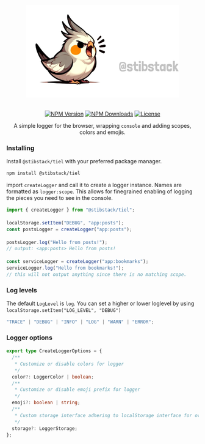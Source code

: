 <div align="center">
  <img src="https://raw.githubusercontent.com/utrolig/tiel/main/assets/banner.png" width=400 alt="tiel logo" />
</div>
<br />
<div align="center">

<div align="center">

[![NPM Version](https://img.shields.io/npm/v/@stibstack/tiel)](https://www.npmjs.com/package/@stibstack/tiel)
[![NPM Downloads](https://img.shields.io/npm/dm/@stibstack/tiel)](https://www.npmjs.com/package/@stibstack/tiel)
[![License](https://img.shields.io/github/license/utrolig/tiel)](https://github.com/utrolig/tiel/blob/main/LICENSE)

A simple logger for the browser, wrapping `console` and adding scopes, colors and emojis.

</div>

<div align="left">

### Installing

Install `@stibstack/tiel` with your preferred package manager.

```sh
npm install @stibstack/tiel
```

import `createLogger` and call it to create a logger instance.
Names are formatted as `logger:scope`. This allows for finegrained enabling of logging the pieces you need to see in the console.

```ts
import { createLogger } from "@stibstack/tiel";

localStorage.setItem("DEBUG", "app:posts");
const postsLogger = createLogger("app:posts");

postsLogger.log("Hello from posts!");
// output: <app:posts> Hello from posts!

const serviceLogger = createLogger("app:bookmarks");
serviceLogger.log("Hello from bookmarks!");
// this will not output anything since there is no matching scope.
```

### Log levels

The default `LogLevel` is `log`. You can set a higher or lower loglevel by using `localStorage.setItem("LOG_LEVEL", "DEBUG")`

```ts
"TRACE" | "DEBUG" | "INFO" | "LOG" | "WARN" | "ERROR";
```

### Logger options

```ts
export type CreateLoggerOptions = {
  /**
   * Customize or disable colors for logger
   */
  color?: LoggerColor | boolean;
  /**
   * Customize or disable emoji prefix for logger
   */
  emoji?: boolean | string;
  /**
   * Custom storage interface adhering to localStorage interface for overriding the default storage
   */
  storage?: LoggerStorage;
};
```

</div>
